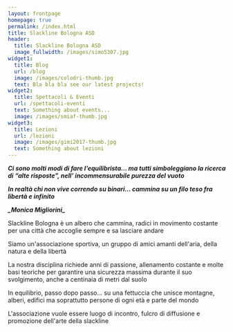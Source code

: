 ```yaml
---
layout: frontpage
homepage: true
permalink: /index.html
title: Slackline Bologna ASD
header:
  title: Slackline Bologna ASD
  image_fullwidth: /images/simo5307.jpg
widget1:
  title: Blog
  url: /blog
  image: /images/colodri-thumb.jpg
  text: Bla bla bla see our latest projects!
widget2:
  title: Spettacoli & Eventi
  url: /spettacoli-eventi
  text: Something about events...
  image: /images/smiaf-thumb.jpg
widget3:
  title: Lezioni
  url: /lezioni
  image: /images/gimi2017-thumb.jpg
  text: Something about lezioni
---
```



***Ci sono molti modi di fare l’equilibrista... ma tutti simboleggiano la ricerca di “alte risposte”, nell’ incommensurabile purezza del vuoto***

***In realtà chi non vive correndo su binari… cammina su un filo teso fra libertà e infinito***

***\_Monica Migliorini\_***

Slackline Bologna è un albero che cammina, radici in movimento costante per una città che accoglie sempre e sa lasciare andare

Siamo un'associazione sportiva, un gruppo di amici amanti dell'aria, della natura e della libertà

La nostra disciplina richiede anni di passione, allenamento costante e molte basi teoriche per garantire una sicurezza massima durante il suo svolgimento, anche a centinaia di metri dal suolo

In equilibrio, passo dopo passo... su una fettuccia che unisce montagne, alberi, edifici ma soprattutto persone di ogni età e parte del mondo

L'associazione vuole essere luogo di incontro, fulcro di diffusione e promozione dell'arte della slackline
